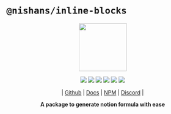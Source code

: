 # `@nishans/inline-blocks`

<p align="center">
  <img width="125" src="https://github.com/Devorein/Nishan/blob/master/docs/static/img/inline-blocks/logo.svg"/>
</p>

<p align="center">
  <img src="https://img.shields.io/bundlephobia/minzip/@nishans/inline-blocks?label=minzipped&style=flat&color=%23bb0a1e"/>
  <img src="https://img.shields.io/npm/dw/@nishans/inline-blocks?style=flat&color=orange"/>
  <img src="https://img.shields.io/github/issues/devorein/nishan/@nishans/inline-blocks?color=yellow"/>
  <img src="https://img.shields.io/npm/v/@nishans/inline-blocks?color=%2303C04A"/>
  <img src="https://img.shields.io/codecov/c/github/devorein/Nishan?flag=inline_blocks&color=blue"/>
  <img src="https://img.shields.io/librariesio/release/npm/@nishans/inline-blocks?color=%234B0082">
</p>

<p align="center">
  | <a href="https://github.com/Devorein/Nishan/tree/master/packages/inline-blocks">Github</a> |
  <a href="https://nishan-docs.netlify.app/docs/inline-blocks/">Docs</a> |
  <a href="https://www.npmjs.com/package/@nishans/inline-blocks">NPM</a> |
  <a href="https://discord.com/invite/SpwHCz8ysx">Discord</a> |
</p>

<p align="center"><b>A package to generate notion formula with ease</b></p>